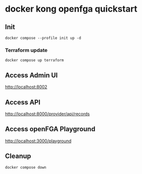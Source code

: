 # docker kong openfga quickstart

## Init

```console
docker compose --profile init up -d
```

### Terraform update

```console
docker compose up terraform 
```

## Access Admin UI

<http://localhost:8002>

## Access API

<http://localhost:8000/provider/api/records>

## Access openFGA Playground

<http://localhost:3000/playground>

## Cleanup

```console
docker compose down
```
